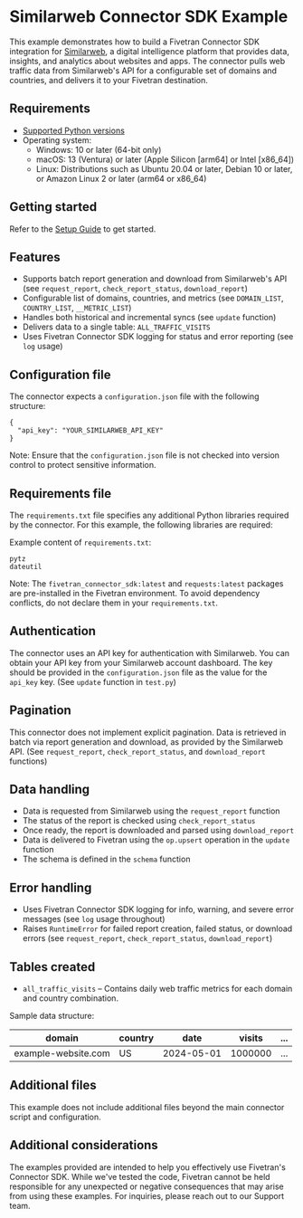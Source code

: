 # Similarweb Connector SDK Example

This example demonstrates how to build a Fivetran Connector SDK integration for [Similarweb](https://www.similarweb.com/), a digital intelligence platform that provides data, insights, and analytics about websites and apps. The connector pulls web traffic data from Similarweb's API for a configurable set of domains and countries, and delivers it to your Fivetran destination.

## Requirements

* [Supported Python versions](https://github.com/fivetran/fivetran_connector_sdk/blob/main/README.md#requirements)   
* Operating system:
  * Windows: 10 or later (64-bit only)
  * macOS: 13 (Ventura) or later (Apple Silicon [arm64] or Intel [x86_64])
  * Linux: Distributions such as Ubuntu 20.04 or later, Debian 10 or later, or Amazon Linux 2 or later (arm64 or x86_64)

## Getting started

Refer to the [Setup Guide](https://fivetran.com/docs/connectors/connector-sdk/setup-guide) to get started.

## Features

* Supports batch report generation and download from Similarweb's API (see `request_report`, `check_report_status`, `download_report`)
* Configurable list of domains, countries, and metrics (see `DOMAIN_LIST`, `COUNTRY_LIST`, `__METRIC_LIST`)
* Handles both historical and incremental syncs (see `update` function)
* Delivers data to a single table: `ALL_TRAFFIC_VISITS`
* Uses Fivetran Connector SDK logging for status and error reporting (see `log` usage)

## Configuration file

The connector expects a `configuration.json` file with the following structure:

```
{
  "api_key": "YOUR_SIMILARWEB_API_KEY"
}
```

Note: Ensure that the `configuration.json` file is not checked into version control to protect sensitive information.

## Requirements file

The `requirements.txt` file specifies any additional Python libraries required by the connector. For this example, the following libraries are required:

Example content of `requirements.txt`:

```
pytz
dateutil
```

Note: The `fivetran_connector_sdk:latest` and `requests:latest` packages are pre-installed in the Fivetran environment. To avoid dependency conflicts, do not declare them in your `requirements.txt`.

## Authentication

The connector uses an API key for authentication with Similarweb. You can obtain your API key from your Similarweb account dashboard. The key should be provided in the `configuration.json` file as the value for the `api_key` key. (See `update` function in `test.py`)

## Pagination

This connector does not implement explicit pagination. Data is retrieved in batch via report generation and download, as provided by the Similarweb API. (See `request_report`, `check_report_status`, and `download_report` functions)

## Data handling

* Data is requested from Similarweb using the `request_report` function
* The status of the report is checked using `check_report_status` 
* Once ready, the report is downloaded and parsed using `download_report` 
* Data is delivered to Fivetran using the `op.upsert` operation in the `update` function 
* The schema is defined in the `schema` function

## Error handling

* Uses Fivetran Connector SDK logging for info, warning, and severe error messages (see `log` usage throughout)
* Raises `RuntimeError` for failed report creation, failed status, or download errors (see `request_report`, `check_report_status`, `download_report`)

## Tables created

* `all_traffic_visits` – Contains daily web traffic metrics for each domain and country combination.

Sample data structure:

| domain              | country | date       | visits   | ... |
|---------------------|---------|------------|----------|-----|
| example-website.com | US      | 2024-05-01 | 1000000  | ... |

## Additional files

This example does not include additional files beyond the main connector script and configuration.

## Additional considerations

The examples provided are intended to help you effectively use Fivetran's Connector SDK. While we've tested the code, Fivetran cannot be held responsible for any unexpected or negative consequences that may arise from using these examples. For inquiries, please reach out to our Support team. 
